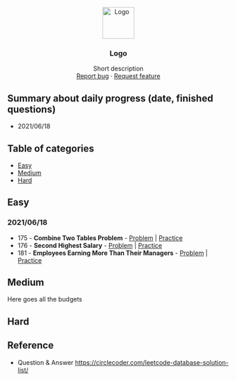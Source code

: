 <p align="center">
  <a href="https://example.com/">
    <img src="https://via.placeholder.com/72" alt="Logo" width=72 height=72>
  </a>

  <h3 align="center">Logo</h3>

  <p align="center">
    Short description
    <br>
    <a href="https://reponame/issues/new?template=bug.md">Report bug</a>
    ·
    <a href="https://reponame/issues/new?template=feature.md&labels=feature">Request feature</a>
  </p>
</p>

## Summary about daily progress (date, finished questions)
- 2021/06/18

## Table of categories

- [Easy](#Easy)
- [Medium](#Medium)
- [Hard](#Hard)


## Easy
### 2021/06/18
- 175 - **Combine Two Tables Problem** - [Problem](https://github.com/yuting1214/Leetcode_Database/tree/master/code_problem) | [Practice](https://github.com/yuting1214/Leetcode_Database/blob/master/code_sample/lc_175.sql) 
- 176 - **Second Highest Salary** - [Problem](https://github.com/yuting1214/Leetcode_Database/blob/master/code_problem/lc_176.md) | [Practice](https://github.com/yuting1214/Leetcode_Database/blob/master/code_sample/lc_176.sql)
- 181 - **Employees Earning More Than Their Managers** - [Problem]() | [Practice](https://github.com/yuting1214/Leetcode_Database/blob/master/code_sample/lc_181.sql)


## Medium

Here goes all the budgets

## Hard

## Reference
- Question & Answer <https://circlecoder.com/leetcode-database-solution-list/>
